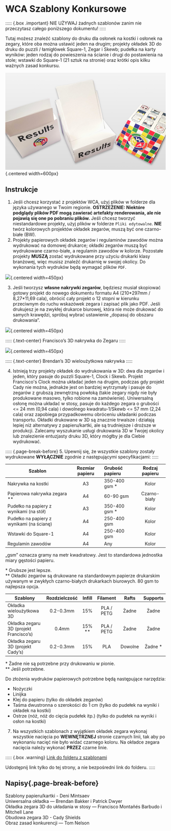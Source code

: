 # WCA Szablony Konkursowe

::::: {.box .important}
NIE UŻYWAJ żadnych szablonów zanim nie przeczytasz całego poniższego dokumentu!
:::::

Tutaj możesz znaleźć szablony do druku dla osłonek na kostki i osłonek na zegary, które oba można ustawić jeden na drugim; projekty okładek 3D do druku do puzzli / łamigłówek Square-1, Zegar i Skewb; pudełka na karty wyników: jeden rodzaj do powieszenia na ścianie i drugi do postawienia na stole; wstawki do Square-1 (21 sztuk na stronie) oraz krótki opis kilku ważnych zasad konkursu.

![](images/results_boxes_and_cube_cover.jpg){.centered width=600px}

## Instrukcje

1. Jeśli chcesz korzystać z projektów WCA, użyj plików w folderze dla języka używanego w Twoim regionie. **OSTRZEŻENIE: Niektóre podglądy plików PDF mogą zawierać artefakty renderowania, ale nie pojawią się one po pobraniu plików.** Jeśli chcesz tworzyć niestandardowe projekty, użyj plików w folderze `Pliki edytowalne`. **NIE** twórz kolorowych projektów okładek zegarów, muszą być one czarno-białe (BW).
2. Projekty papierowych okładek zegarów i regulaminów zawodów można wydrukować na domowej drukarce; okładki zegarów muszą być wydrukowane czarno-białe, a regulamin zawodów w kolorze. Pozostałe projekty **MUSZĄ** zostać wydrukowane przy użyciu drukarki klasy branżowej, więc musisz znaleźć drukarnię w swojej okolicy. Do wykonania tych wydruków będą wymagać plików `PDF`.

![](images/paper_clock_covers.jpg){.centered width=450px}

3. Jeśli tworzysz **własne nakrywki zegarów**, będziesz musiał skopiować gotowy projekt do nowego dokumentu formatu A4 (210\*297mm / 8,27\*11,69 cala), obrócić cały projekt o 12 stopni w kierunku przeciwnym do ruchu wskazówek zegara i zapisać plik jako PDF. Jeśli drukujesz je na zwykłej drukarce biurowej, która nie może drukować do samych krawędzi, spróbuj wybrać ustawienie „dopasuj do obszaru drukowania”.

![](images/clock_in_3d_cover.jpg){.centered width=450px}

::::: {.text-center}
Francisco’s 3D nakrywka do Zegaru
:::::

![](images/sq1_in_3d_cover.jpg){.centered width=450px}

::::: {.text-center}
Brendan’s 3D wieloużytkowa nakrywka
:::::

4. Istnieją trzy projekty okładek do wydrukowania w 3D: dwa dla zegarów i jeden, który pasuje do puzzli Square-1, Clock i Skewb. Projekt Francisco's Clock można układać jeden na drugim, podczas gdy projekt Cady nie można, jednakże jest on bardziej wytrzymały i pasuje do zegarów z grubszą zewnętrzną powłoką (takie zegary nigdy nie były produkowane masowo, tylko robione na zamówienie). Uniwersalną osłonę można układać w stosy, pasuje do każdego zegara o grubości <= 24 mm (0,94 cala) i dowolnego kwadratu-1/Skewb <= 57 mm (2,24 cala) oraz zapobiega przypadkowemu obróceniu układanki podczas transportu. Okładki drukowane w 3D są znacznie trwalsze i działają lepiej niż alternatywy z papieru/kartki, ale są trudniejsze i droższe w produkcji. Zalecamy wyszukanie usługi drukowania 3D w Twojej okolicy lub znalezienie entuzjasty druku 3D, który mógłby je dla Ciebie wydrukować.

::::: {.page-break-before}
5. Upewnij się, że wszystkie szablony zostały wydrukowane **WYŁĄCZNIE** zgodnie z następującymi specyfikacjami:
:::::

| Szablon                                   | Rozmiar papieru | Grubość papieru | Rodzaj papieru |
| ----------------------------------------- | :-------------: | :-------------- | :------------: |
| Nakrywka na kostki                        |       A3        | 350-400 gsm \*  |     Kolor      |
| Papierowa nakrywka zegara \*\*            |       A4        | 60-90 gsm       |  Czarno-biały  |
| Pudełko na papiery z wynikami (na stół)   |       A3        | 350-400 gsm \*  |     Kolor      |
| Pudełko na papiery z wynikami (na ścianę) |       A4        | 250-400 gsm     |     Kolor      |
| Wstawki do Square-1                       |       A4        | 250-400 gsm     |     Kolor      |
| Regulamin zawodów                         |       A4        | Any             |     Kolor      |

„gsm” oznacza gramy na metr kwadratowy. Jest to standardowa jednostka miary gęstości papieru.

\* Grubsze jest lepsze.<br/>
\*\* Okładki zegarów są drukowane na standardowym papierze drukarskim używanym w zwykłych czarno-białych drukarkach biurowych. 80 gsm to najlepsza opcja.

| Szablony                                | Rozdzielczość |  Infill  |  Filament  |  Rafts  | Supports |
| --------------------------------------- | :-----------: | :------: | :--------: | :-----: | :------: |
| Okładka wieloużytkowa 3D                |   0.2-0.3mm   |   15%    | PLA / PETG |  Żadne  |  Żadne   |
| Okładka zegaru 3D (projekt Francisco’s) |     0.4mm     | 15% \*\* | PLA / PETG |  Żadne  |  Żadne   |
| Okładka zegaru 3D (projekt Cady’s)      |   0.2-0.3mm   |   15%    |    PLA     | Dowolne | Żadne \* |

\* Żadne nie są potrzebne przy drukowaniu w pionie.<br/>
\*\* Jeśli potrzebne.

Do złożenia wydruków papierowych potrzebne będą następujące narzędzia:

- Nożyczki
- Linijka
- Klej do papieru (tylko do okładek zegarów)
- Taśma dwustronna o szerokości do 1 cm (tylko do pudełek na wyniki i okładek na kostki)
- Ostrze (nóż, nóż do cięcia pudełek itp.) (tylko do pudełek na wyniki i osłon na kostki)

7. Na wszystkich szablonach z wyjątkiem okładek zegara wykonaj wszystkie nacięcia po **WEWNĘTRZNEJ** stronie czarnych linii, tak aby po wykonaniu nacięć nie było widać czarnego koloru. Na okładce zegara nacięcia należy wykonać **PRZEZ** czarne linie.

::::: {.box .warning}
[Link do folderu z szablonami ](https://drive.google.com/drive/folders/1EVqEWSqruZ8_vEJpUmqhFUqaikzgUkkP?usp=sharing)

Udostępnij link tylko do tej strony, a nie bezpośredni link do folderu.
:::::

## Napisy{.page-break-before}

Szablony papieru/kartki - Deni Mintsaev<br/>
Uniwersalna okładka — Brendan Bakker i Patrick Dwyer<br/>
Okładka zegara 3D do układania w stosy — Francisco Montañés Barbudo i Mitchell Lane<br/>
Obudowa zegara 3D - Cady Shields<br/>
Obraz zasad konkurencji — Tom Nelson

